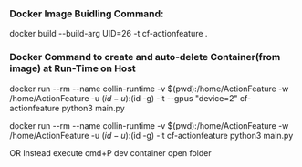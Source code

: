 ### Docker Image Buidling Command: 
docker build --build-arg UID=26 -t cf-actionfeature .

### Docker Command to create and auto-delete Container(from image) at Run-Time on Host
docker run --rm --name collin-runtime -v $(pwd):/home/ActionFeature -w /home/ActionFeature -u $(id -u):$(id -g) -it --gpus "device=2" cf-actionfeature python3 main.py

docker run --rm --name collin-runtime -v $(pwd):/home/ActionFeature -w /home/ActionFeature -u $(id -u):$(id -g) -it cf-actionfeature python3 main.py

OR Instead execute cmd+P dev container open folder 
